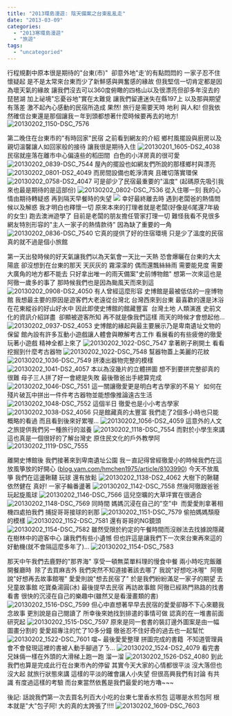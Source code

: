 ```yaml
---
title: "2013環島漫遊: 陰天備案之台東亂亂走"
date: "2013-03-09"
categories: 
  - "2013寒環島漫遊"
  - "旅遊"
tags: 
  - "uncategoried"
---
```


行程規劃中原本很是期待的"台東(市)"  卻意外地"走'的有點悶悶的 一家子忍不住懷疑起 是不是太常來台東而少了新鮮感與興奮感的緣故 但我堅信一切肯定都是因為壞天氣的緣故 讓我們沒去可以360度俯瞰的四格山以及很漂亮但卻多年沒去的琵琶湖 加上祕境"忘憂谷地"實在太難覓 讓我們留連迷失在縣197上 以及那與期望有落差 激不起內心感動的民宿所造成 果然! 旅行是需要天時 地利 與人和! 但我依然確信台東還是那個讓我ㄧ年到頭都想著什麼時候要再去的地方! ![20130202_1150-DSC_7576](images/8452608662_cb7c8aef9a.jpg) 

第二晚住在台東市的"有時回家"民宿 之前看到網友的介紹 鄉村風擺設與廚房以及親切溫馨讓人如回家般的接待 讓我很是期待入住 ![20130201_1605-DS2_4038](images/8449837692_0dfae9a578.jpg) 民宿就座落在離市中心偏遠些的稻田間  白色的小洋房真的很可愛 ![20130202_0839-DSC_7544](images/8452611452_4ce669594b.jpg) 屋內的擺設也如網友們所說的那樣鄉村與漂亮 ![20130202_0801-DS2_4049](images/8452612180_246381bcc5.jpg) 而房間設備也乾淨清爽 且確切落實環保 ![20130202_0758-DS2_4047](images/8452612406_19aa06cfe2.jpg) 可是卻少了民宿最重要的"溫度" (起碼原先吸引我來也最是期待的是這部份) ![20130202_0802-DSC_7536](images/8451521169_f9de933b1b.jpg) 從入住哪一刻 我的心情由期待轉疑惑 再到隔天早餐時的失望 ![](images/8452611980_23c5faea31.jpg) 幸好最終離去時 遇到老闆爸的熱情問候以及解惑 我才明白也釋懷一切 原來本來的打理者就是老闆(好像是6尾還7年級的女生) 跑去澳洲遊學了 目前是老闆的朋友擔任管家打理一切 難怪我看不見很多網友特別形容的"主人一家子的熱情款待" 因為缺了重要的一角 ![20130202_0836-DSC_7540](images/8451520853_f49fe14b07.jpg) 它真的提供了好的住宿環境 只是少了溫度的民宿真的就不過是個小旅館

第一天出發時候的好天氣讓我們以為天氣會一天比一天熱 恐會爆曬在台東的大太陽底 卻沒想到在台東的那天 天灰灰的 霧濛濛的 偶而還飄絲絲雨 需要能見度 需要大廣角的地方都不能去 只好拿出唯一的雨天備案"史前博物館" 想第一次來這也是阿徹一歲多的事了 那時候我們也是因為颱風天而來到這 ![20130202_0908-DS2_4050](images/8451520387_15a6fe46bf.jpg) 有人曾經這麼形容 史博館是最被低估的一座博物館 我想最主要的原因是遊客們大老遠從台灣北 台灣西來到台東 最喜歡的還是沐浴在花東縱谷的好山好水中 因此即使史博館的館藏豐富  台灣土地 人類演進 史前文化的資訊介紹詳盡  卻顯被遊客所知 再不就是像我們這樣 雨天的時候才會想起他... ![20130202_0937-DS2_4053](images/8451520151_a7ca73772a.jpg) 史博館的緣起與最主要展示乃是卑南遺址文物的保留 館內設有許多互動小遊戲讓人體會與瞭解考古工作 看展看的有些疲倦的徹愛玩著小遊戲 精神全都上來了 ![20130202_1022-DSC_7547](images/8451519857_91be71c428.jpg) 拿著刷子刷開土 看看挖掘到什麼考古器物 ![20130202_1022-DSC_7548](images/8452610728_e936bea75f.jpg) 幫器物蓋上美麗的花紋 ![20130202_1036-DSC_7549](images/8452610606_8f116eea91.jpg) 拼湊出器物完整的模樣 ![20130202_1041-DS2_4057](images/8452610366_f9e474bcd6.jpg) 本以為沒幾片的立體拼圖 想不到要拼完整卻真的很難 母子三人拼了好一會總是失敗 最後徹爸出手總算完成 ![20130202_1046-DSC_7551](images/8451519005_62ca6fe7ed.jpg) 這一關讓徹愛更是明白考古學家的不易ㄚ  如何在殘片破瓦中拼出一件件考古器物並能想像推論遠古生活 ![20130202_1048-DSC_7552](images/8452610084_6f55106b60.jpg) 這個半日 徹愛也是小小考古學家 ![20130202_1038-DS2_4056](images/8451519267_819d7456a2.jpg) 只是館藏真的太豐富 我們走了2個多小時也只能概略的看過 而且看到後來好累喔... ![20130202_1056-DS2_4059](images/8452609978_5f08c19879.jpg) 這意外的人文之旅提供我們另一種旅行的滋養 ![20130202_1118-DSC_7554](images/8452609876_269fdeb9ed.jpg) 而對於小學生來講 這也真是一個很好的了解台灣史 原住民文化的戶外教學阿 ![20130202_1119-DSC_7555](images/8452609744_d8aa76f872.jpg)

離開史博館後 我們接著來到卑南遺址公園 我ㄧ直記得曾經徹愛小的時候我們在這放風箏放的好開心 ([blog.yam.com/hmchen1975/article/8103990](http://blog.yam.com/hmchen1975/article/8103990)) 今天不放風箏 我們在這盪鞦韆 玩球 還有放鬆 ![20130202_1138-DS2_4062](images/8451518105_222c97a1a5.jpg) 大樹下的鞦韆依然健在 真好! 一家子輪番盪著 ![20130202_1142-DSC_7558](images/8451517999_6bd0eb8e35.jpg) 然後阿徹跟爸爸玩起旋風球 ![20130202_1146-DSC_7566](images/8452609020_9dea262267.jpg) 這兒空曠的大草坪實在很適合 ![20130202_1148-DSC_7569](images/8451517721_ac5dca6c3b.jpg) 同時間 媽媽沉浸在自己的"空"中  而愛愛則拿著相機四處拍我們 捕捉哥哥接球的剎那 ![20130202_1151-DSC_7579](images/8451517355_21fe59a6e3.jpg) 偷拍媽媽頹廢的模樣 ![20130202_1152-DSC_7581](images/8452608440_e40fb8e7e9.jpg) 還有哥哥的NG鏡頭 ![20130202_1154-DSC_7582](images/8452608304_39ce991434.jpg) 雖然受限於約定的午餐時間而沒辦法去找據說隱藏在樹林中的遊客中心 讓我們有些小遺憾 但也許這是讓我們下一次來台東再來這的好動機(就不會隔這麼多年了)... ![20130202_1154-DSC_7583](images/8452608212_641c8418a3.jpg) 

那天中午我們去鹿野的"那界海" 享受一頓無菜單料理的慢食中餐 兩小時吃完飯離開餐廳時  除了去買麻吉外 我們突然不知道接著該去哪了 我說"好想吃冰喔"  阿徹說"好想再去故事館喔" 愛愛則說"想去民宿了" 於是我們紛紛滿足一家子的期望 去兒童故事館 吃寶桑湯圓(冰) 最後提早去民宿 再訪故事館 阿徹已經熟門熟路的找書看書 很快的沉浸在自己的樂趣中(雖然又是看漫畫類的書) ![20130202_1516-DSC_7599](images/8452605942_83f4fc89ee.jpg) 但心中直想著早早去民宿的愛愛卻靜不下心來聽我念故事 更別說是自己閱讀了 所幸後來她找到排遣的事情可做 認真的在一堆書前面研究起 ![20130202_1515-DSC_7597](images/8451515045_aabdc0e5b5.jpg) 原來是同一套書的裝訂邊外圖案是由一幅圖畫分割的 愛愛超專注的忙了10多分鐘 徹爸忍不住好奇的過去也一起幫忙 ![20130202_1522-DSC_7601](images/8451514739_670bda75aa.jpg) 噹~ 最後愛愛整理 拼圖完成的書籍  不知道管理員會不會發現這裡的書被人動手腳過了ㄋ... ![20130202_1524-DS2_4079](images/8451514627_c0589200ff.jpg) 看完書 兄妹倆一樣在外頭的大滑梯上跑一跑 溜一溜 ![20130202_1526-DS2_4080](images/8451514539_a2d11c90a0.jpg) 到此 我們也算是完成此行在台東市內的停留 其實今天大家的心情都很平淡 沒大落但也沒大起 就旅行狀態來講 這樣的平淡的確會讓人小失望 但很高興我們有討論 有共識 有度過這樣的考驗 而台東當然依舊是我們最愛的地方嚕~~~

後記: 話說我們第一次去買名列百大小吃的台東七里香水煎包 這哪是水煎包阿 根本就是"大"包子阿! 大的真的太誇張了!!!! ![20130202_1609-DSC_7603](images/8452605470_f01a46a6e2.jpg)
